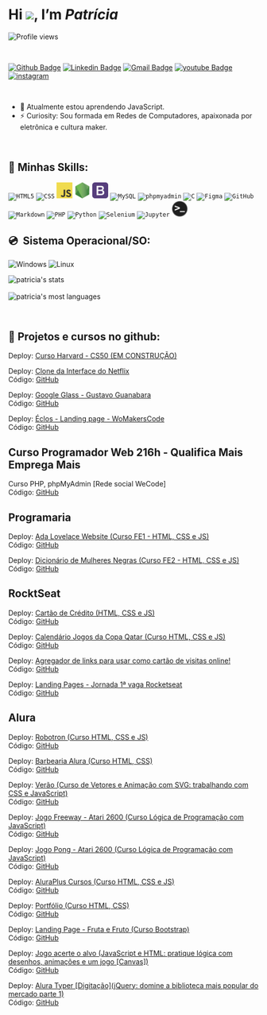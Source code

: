 <h1 align="left">Hi <img src="https://raw.githubusercontent.com/kaueMarques/kaueMarques/master/hi.gif" height="30px">, I’m <i>Patrícia</i> </h1>
<p align="left"> <img src="https://komarev.com/ghpvc/?username=patyfil&color=yellow" alt="Profile views" /> </p>

<br> 

[![Github Badge](https://img.shields.io/badge/-Github-FFF?style=flat-square&logo=Github&logoColor=black&link=https://github.com/patyfil)](https://github.com/patyfil)
[![Linkedin Badge](https://img.shields.io/badge/-LinkedIn-blue?style=flat-square&logo=Linkedin&logoColor=white&link=https://www.linkedin.com/in/patyfil/)](https://www.linkedin.com/in/patyfil/)
[![Gmail Badge](https://img.shields.io/badge/-Gmail-c14438?style=flat-square&logo=Gmail&logoColor=white&link=mailto:patyfil@gmail.com)](mailto:patyfil@gmail.com)
[![youtube Badge](https://img.shields.io/badge/-Youtube-white?style=flat-square&logo=Youtube&logoColor=red&link=https://bit.ly/laboratoriomaker)](https://bit.ly/laboratoriomaker)
[![instagram](https://img.shields.io/badge/-Instagram-white?style=flat-square&logo=Instagram&logoColor=05122A?&link=https://instagram.com/laboratorio.maker)](https://instagram.com/laboratorio.maker)


<br>  

- 🌱 Atualmente estou aprendendo JavaScript.  
- ⚡ Curiosity: Sou formada em Redes de Computadores, apaixonada por eletrônica e cultura maker.  

<br>  


## 🚀 Minhas Skills:  

<code><img height="32" src="https://www.vectorlogo.zone/logos/w3_html5/w3_html5-icon.svg" alt="HTML5"/></code>
<code><img height="32" src="https://www.vectorlogo.zone/logos/w3_css/w3_css-icon.svg" alt="CSS"/></code>
<code><img height="32" src="https://raw.githubusercontent.com/github/explore/80688e429a7d4ef2fca1e82350fe8e3517d3494d/topics/javascript/javascript.png" alt="Javascript"/></code>
<code><img height="32" src="https://raw.githubusercontent.com/github/explore/80688e429a7d4ef2fca1e82350fe8e3517d3494d/topics/nodejs/nodejs.png" alt="Nodejs"/></code>
<code><img height="32" src="https://raw.githubusercontent.com/github/explore/80688e429a7d4ef2fca1e82350fe8e3517d3494d/topics/bootstrap/bootstrap.png" alt="Bootstrap"/></code>
<code><img height="32" src="https://www.vectorlogo.zone/logos/mysql/mysql-ar21.svg" alt="MySQL"/></code>
<code><img height="32" src="https://www.vectorlogo.zone/logos/phpmyadmin/phpmyadmin-ar21.svg" alt="phpmyadmin"/></code> 
<code><img height="32" src="https://seeklogo.com/images/C/c-programming-language-logo-9B32D017B1-seeklogo.com.png" alt="C"/></code>
<code><img height="32" src="https://www.vectorlogo.zone/logos/figma/figma-icon.svg" alt="Figma"/></code>
<code><img height="32" src="https://www.vectorlogo.zone/logos/git-scm/git-scm-icon.svg" alt="GitHub"/></code>
<code><img height="32" src="https://www.vectorlogo.zone/logos/commonmark/commonmark-icon.svg" alt="Markdown"/></code>
<code><img height="32" src="https://www.svgrepo.com/show/349474/php.svg" alt="PHP"/></code>
<code><img height="32" src="https://www.vectorlogo.zone/logos/python/python-icon.svg" alt="Python"/></code>
<code><img height="32" src="https://github.com/gilbarbara/logos/blob/main/logos/selenium.svg" alt="Selenium"/></code>
<code><img height="32" src="https://www.svgrepo.com/show/353949/jupyter.svg" alt="Jupyter"/></code>
<code><img height="32" src="https://raw.githubusercontent.com/github/explore/80688e429a7d4ef2fca1e82350fe8e3517d3494d/topics/terminal/terminal.png" alt="Windows Terminal"/></code>

<!-- <code><img height="32" src="" alt="Redux"/></code> -->

## 💿 &nbsp;Sistema Operacional/SO:  
![Windows](https://img.shields.io/badge/-Windows-00ADEF?style=flat-square&logo=windows&logoColor=white)
![Linux](https://img.shields.io/badge/-Linux-16C60C?style=flat-square&logo=linux&logoColor=black)

<p align="left">
<img width="500em" src="https://github-readme-stats.vercel.app/api?username=patyfil&&show_icons=true&theme=radical" alt="patricia's stats"/>  <br><br>
<img width="500em" src="https://github-readme-stats.vercel.app/api/top-langs/?username=patyfil&layout=compact&theme=radical" alt="patricia's most languages"/>  
</p>


<!-- ![Apache](https://img.shields.io/badge/apache-05122A?style=for-the-badge&logo=apache&logoColor=white)&nbsp;
![C](https://img.shields.io/badge/c-05122A?style=for-the-badge&logo=c&logoColor=white)&nbsp;
![CSS3](https://img.shields.io/badge/-CSS-05122A?style=for-the-badge&logo=CSS3&logoColor=1572B6)&nbsp;
![Figma](https://img.shields.io/badge/-figma-05122A?style=for-the-badge&logo=figma)&nbsp;
![Git](https://img.shields.io/badge/-Git-05122A?style=for-the-badge&logo=git)&nbsp;
![GitHub](https://img.shields.io/badge/-GitHub-05122A?style=for-the-badge&logo=github)&nbsp;
![HTML5](https://img.shields.io/badge/-HTML-05122A?style=for-the-badge&logo=HTML5)&nbsp;
![JavaScript](https://img.shields.io/badge/-JavaScript-05122A?style=for-the-badge&logo=javascript)&nbsp;
![Markdown](https://img.shields.io/badge/-Markdown-05122A?style=for-the-badge&logo=markdown)&nbsp;
![MySql](https://img.shields.io/badge/-mysql-05122A?style=for-the-badge&logo=mysql)&nbsp;
![Node.js](https://img.shields.io/badge/-Node.js-05122A?style=for-the-badge&logo=node.js)&nbsp;
![PHP](https://img.shields.io/badge/php-05122A?style=for-the-badge&logo=php&logoColor=blue)&nbsp;
![Python](https://img.shields.io/badge/python-05122A?style=for-the-badge&logo=python&logoColor=ffdd54)&nbsp;
![React](https://img.shields.io/badge/-React-05122A?style=for-the-badge&logo=react)&nbsp;
![Selenium](https://img.shields.io/badge/-selenium-05122A?style=for-the-badge&logo=selenium&logoColor=green)&nbsp;
![SQLite](https://img.shields.io/badge/-SQLite-05122A?style=for-the-badge&logo=sqlite&logoColor=%2307405e)&nbsp;
![Windows Terminal](https://img.shields.io/badge/Windows%20Terminal-05122A?style=for-the-badge&logo=windows-terminal&logoColor=white)
![Visual Studio Code](https://img.shields.io/badge/-Visual%20Studio%20Code-05122A?style=for-the-badge&logo=visual-studio-code&logoColor=007ACC)&nbsp;
![PostgreSQL](https://img.shields.io/badge/-PostgreSQL-05122A?style=flat&logo=postgresql)&nbsp; -->


<br>

## 🔭 Projetos e cursos no github:

Deploy: <a href="https://patyfil.github.io/cs50-cc50-harvard/" target="_blank">Curso Harvard - CS50 (EM CONSTRUÇÃO)</a>  
<!-- Código: [GitHub](https://github.com/patyfil/cs50-cc50-harvard) -->

Deploy: <a href="https://clone-netflix-dio-patyfil.netlify.app/" target="_blank">Clone da Interface do Netflix</a>  
Código: [GitHub](https://github.com/patyfil/CursoDioCloneNetflix)

Deploy: <a href="https://google-glass-gustavo-guanabara.netlify.app/" target="_blank">Google Glass - Gustavo Guanabara</a>  
Código: [GitHub](https://github.com/patyfil/Curso-HTML5-Gustavo-Guanabara)

Deploy: <a href="https://eclos.netlify.app/" target="_blank">Éclos - Landing page - WoMakersCode</a>  
Código: [GitHub](https://github.com/patyfil/site-eclos)

## Curso Programador Web 216h - Qualifica Mais Emprega Mais

Curso PHP, phpMyAdmin [Rede social WeCode]  
Código: [GitHub](https://github.com/patyfil/curso-php)  


## Programaria

Deploy: <a href="https://siteada.patyfil.repl.co/" target="_blank">Ada Lovelace Website (Curso FE1 - HTML, CSS e JS)</a>  
Código: [GitHub](https://github.com/patyfil/siteada.programaria)

Deploy: <a href="https://patyfil.github.io/mulheres-negras-programaria/" target="_blank">Dicionário de Mulheres Negras (Curso FE2 - HTML, CSS e JS)</a>  
Código: [GitHub](https://github.com/patyfil/mulheres-negras-programaria)  

## RocktSeat

Deploy: <a href="https://explorer-lab-js-cartao.vercel.app" target="_blank">Cartão de Crédito (HTML, CSS e JS)</a>  
Código: [GitHub](https://github.com/patyfil/rocketseat-explorerLab-JavaScript)

Deploy: <a href="https://nlw-copa-qatar-trilha-explorer-rocketseat.vercel.app/" target="_blank">Calendário Jogos da Copa Qatar (Curso HTML, CSS e JS)</a>  
Código: [GitHub](https://github.com/patyfil/NLW-CopaQatar-Trilha-Explorer-Rocketseat)  

Deploy: <a href="https://patyfil.github.io/linkMeusProjetos/" target="_blank">Agregador de links para usar como cartão de visitas online!</a>  
Código: [GitHub](https://github.com/patyfil/linkMeusProjetos)  

Deploy: <a href="" target="_blank">Landing Pages - Jornada 1ª vaga Rocketseat</a>  
Código: [GitHub](https://github.com/patyfil/jornada-primeira-vaga-rocketseat)  

## Alura

Deploy: <a href="https://javascript-robotron.vercel.app" target="_blank">Robotron (Curso HTML, CSS e JS)</a>  
Código: [GitHub](https://github.com/patyfil/Alura-JavaScript-Robotron)

Deploy: <a href="https://patyfil.github.io/CursoAluraHTMLeCSS/" target="_blank">Barbearia Alura (Curso HTML, CSS)</a>  
Código: [GitHub](https://github.com/patyfil/CursoAluraHTMLeCSS)

Deploy: <a href="https://patyfil.github.io/svg-css-animacao/" target="_blank">Verão (Curso de Vetores e Animação com SVG: trabalhando com CSS e JavaScript)</a>  
Código: [GitHub](https://github.com/patyfil/svg-css-animacao)

Deploy: <a href="https://editor.p5js.org/patyfil/full/kxllqVSxc" target="_blank">Jogo Freeway - Atari 2600 (Curso Lógica de Programação com JavaScript)</a>  
Código: [GitHub](https://github.com/patyfil/Jogo-Freeway-Atari-2600-Alura-JavaScript)

Deploy: <a href="https://editor.p5js.org/patyfil/full/dRUDXaarY" target="_blank">Jogo Pong - Atari 2600 (Curso Lógica de Programação com JavaScript)</a>  
Código: [GitHub](https://github.com/patyfil/Jogo-Pong-Alura-JavaScript)

Deploy: <a href="https://patyfil.github.io/aluraplus" target="_blank">AluraPlus Cursos (Curso HTML, CSS e JS)</a>  
Código: [GitHub](https://github.com/patyfil/aluraplus)  

Deploy: <a href="https://portfolio-html-e-css-alura.vercel.app/" target="_blank">Portfólio (Curso HTML, CSS)</a>  
Código: [GitHub](https://github.com/patyfil/portfolio-html-e-css-alura)  

Deploy: <a href="https://patyfil.github.io/landing-page-fruta-e-fruto/" target="_blank">Landing Page - Fruta e Fruto (Curso Bootstrap)</a>  
Código: [GitHub](https://github.com/patyfil/landing-page-fruta-e-fruto)  

Deploy: <a href="https://patyfil.github.io/javascript-canvas/" target="_blank">Jogo acerte o alvo (JavaScript e HTML: pratique lógica com desenhos, animações e um jogo [Canvas])</a>  
Código: [GitHub](https://github.com/patyfil/javascript-canvas)  

Deploy: <a href="https://patyfil.github.io/alura-typer-jquery/" target="_blank">Alura Typer [Digitação](jQuery: domine a biblioteca mais popular do mercado parte 1)</a>  
Código: [GitHub](https://github.com/patyfil/alura-typer-jquery)  

<!-- Deploy: <a href="" target="_blank"></a>  
Código: [GitHub]()   -->




<br>


<!-- 
![patyfil's github stats](https://github-readme-stats.vercel.app/api?username=patyfil&&show_icons=true&theme=radical)  
![Top Langs](https://github-readme-stats.vercel.app/api/top-langs/?username=patyfil&layout=compact&theme=radical)
 -->
